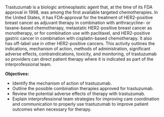 Trastuzumab is a biologic antineoplastic agent that, at the time of its FDA approval in 1998, was among the first available targeted chemotherapies. In the United States, it has FDA-approval for the treatment of HER2-positive breast cancer as adjuvant therapy in combination with anthracycline- or taxane-based chemotherapy, metastatic HER2-positive breast cancer as monotherapy, or for combination use with paclitaxel, and HER2-positive gastric cancer in combination with cisplatin-based chemotherapy. It also has off-label use in other HER2-positive cancers. This activity outlines the indications, mechanism of action, methods of administration, significant adverse effects, contraindications, toxicity, and monitoring, of trastuzumab so providers can direct patient therapy where it is indicated as part of the interprofessional team.

**Objectives:**
- Identify the mechanism of action of trastuzumab.
- Outline the possible combination therapies approved for trastuzumab.
- Review the potential adverse effects of therapy with trastuzumab.
- Explain interprofessional team strategies for improving care coordination and communication to properly use trastuzumab to improve patient outcomes when necessary for therapy.